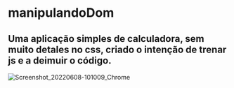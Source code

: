 # manipulandoDom
## Uma  aplicação simples de calculadora, sem muito detales no css, criado o intenção de trenar js e a deimuir o código.


![Screenshot_20220608-101009_Chrome](https://user-images.githubusercontent.com/83735539/172624733-ddce6108-d0ce-4305-a224-5643e1ddf77c.jpg)

